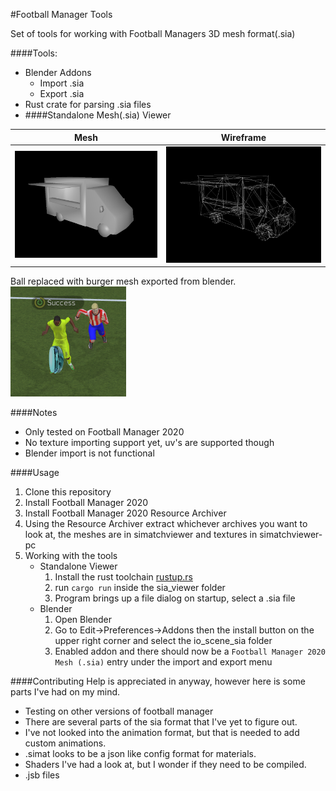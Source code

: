 #Football Manager Tools

Set of tools for working with Football Managers 3D mesh format(.sia)


####Tools:
- Blender Addons
	- Import .sia
	- Export .sia
- Rust crate for parsing .sia files
- ####Standalone Mesh(.sia) Viewer

Mesh             |  Wireframe
:-------------------------:|:-------------------------:
<img src="images/viewer_01.png" width="500" >|  <img src="images/viewer_02.png" width="500">

Ball replaced with burger mesh exported from blender.
<img src="images/burger_ball.png" />

####Notes
- Only tested on Football Manager 2020
- No texture importing support yet, uv's are supported though
- Blender import is not functional

####Usage
1. Clone this repository
2. Install Football Manager 2020
3. Install Football Manager 2020 Resource Archiver
4. Using the Resource Archiver extract whichever archives you want to look at, the meshes are in simatchviewer and textures in simatchviewer-pc
5. Working with the tools
	- Standalone Viewer
		1. Install the rust toolchain [rustup.rs](https://rustup.rs/) 
		2. run `cargo run` inside the sia_viewer folder
		3. Program brings up a file dialog on startup, select a .sia file
	- Blender
		1. Open Blender
		2. Go to Edit->Preferences->Addons then the install button on the upper right corner and select the io_scene_sia folder
		3. Enabled addon and there should now be a `Football Manager 2020 Mesh (.sia)` entry under the import and export menu


####Contributing
Help is appreciated in anyway, however here is some parts I've had on my mind.
- Testing on other versions of football manager
- There are several parts of the sia format that I've yet to figure out.
- I've not looked into the animation format, but that is needed to add custom animations.
- .simat looks to be a json like config format for materials.
- Shaders I've had a look at, but I wonder if they need to be compiled.
- .jsb files